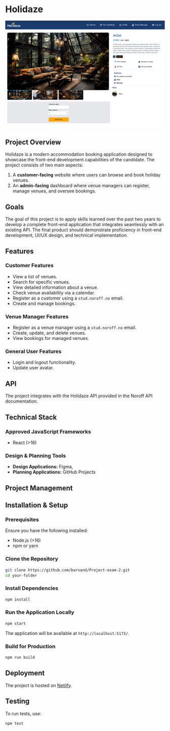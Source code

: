 # Holidaze

![img](/public//holidazingtime-readme.png)

## Project Overview

Holidaze is a modern accommodation booking application designed to showcase the front-end development capabilities of the candidate. The project consists of two main aspects:

1. A **customer-facing** website where users can browse and book holiday venues.
2. An **admin-facing** dashboard where venue managers can register, manage venues, and oversee bookings.

## Goals

The goal of this project is to apply skills learned over the past two years to develop a complete front-end application that integrates seamlessly with an existing API. The final product should demonstrate proficiency in front-end development, UI/UX design, and technical implementation.

## Features

### Customer Features

- View a list of venues.
- Search for specific venues.
- View detailed information about a venue.
- Check venue availability via a calendar.
- Register as a customer using a `stud.noroff.no` email.
- Create and manage bookings.

### Venue Manager Features

- Register as a venue manager using a `stud.noroff.no` email.
- Create, update, and delete venues.
- View bookings for managed venues.

### General User Features

- Login and logout functionality.
- Update user avatar.

## API

The project integrates with the Holidaze API provided in the Noroff API documentation.

## Technical Stack

### Approved JavaScript Frameworks

- React (>16)

### Design & Planning Tools

- **Design Applications:** Figma,
- **Planning Applications:** GitHub Projects

## Project Management

## Installation & Setup

### Prerequisites

Ensure you have the following installed:

- Node.js (>16)
- npm or yarn

### Clone the Repository

```sh
git clone https://github.com/barvand/Project-exam-2.git
cd your-folder
```

### Install Dependencies

```sh
npm install
```

### Run the Application Locally

```sh
npm start
```

The application will be available at `http://localhost:5173/`.

### Build for Production

```sh
npm run build
```

## Deployment

The project is hosted on [Netlify](https://holidazingtime.netlify.app/).

## Testing

To run tests, use:

```sh
npm test
```
